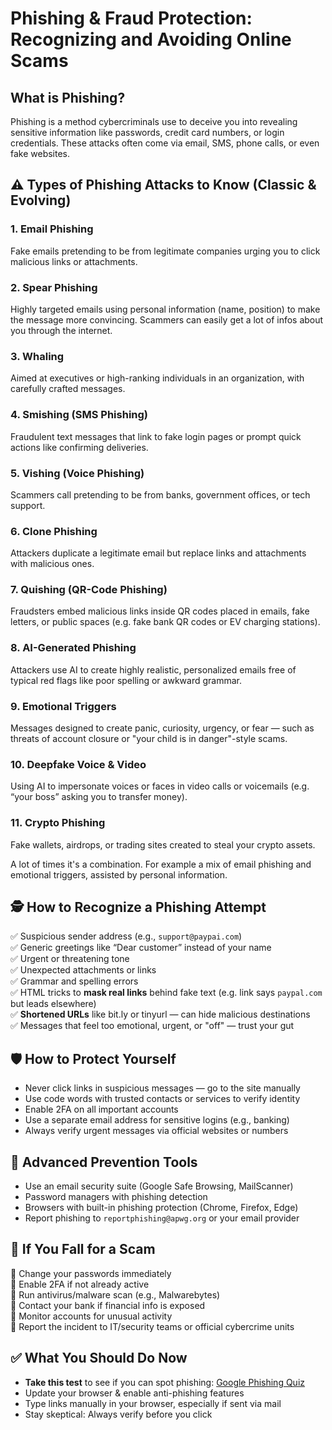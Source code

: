 # Phishing & Fraud Protection: Recognizing and Avoiding Online Scams

## What is Phishing?

Phishing is a method cybercriminals use to deceive you into revealing sensitive information like passwords, credit card numbers, or login credentials. These attacks often come via email, SMS, phone calls, or even fake websites.

## ⚠️ Types of Phishing Attacks to Know (Classic & Evolving)

### 1. **Email Phishing**

Fake emails pretending to be from legitimate companies urging you to click malicious links or attachments. 

### 2. **Spear Phishing**

Highly targeted emails using personal information (name, position) to make the message more convincing. Scammers can easily get a lot of infos about you through the internet.

### 3. **Whaling**

Aimed at executives or high-ranking individuals in an organization, with carefully crafted messages.

### 4. **Smishing (SMS Phishing)**

Fraudulent text messages that link to fake login pages or prompt quick actions like confirming deliveries.

### 5. **Vishing (Voice Phishing)**

Scammers call pretending to be from banks, government offices, or tech support.

### 6. **Clone Phishing**

Attackers duplicate a legitimate email but replace links and attachments with malicious ones.

### 7. **Quishing (QR-Code Phishing)**

Fraudsters embed malicious links inside QR codes placed in emails, fake letters, or public spaces (e.g. fake bank QR codes or EV charging stations).

### 8. **AI-Generated Phishing**

Attackers use AI to create highly realistic, personalized emails free of typical red flags like poor spelling or awkward grammar.

### 9. **Emotional Triggers**

Messages designed to create panic, curiosity, urgency, or fear — such as threats of account closure or "your child is in danger"-style scams.

### 10. **Deepfake Voice & Video**

Using AI to impersonate voices or faces in video calls or voicemails (e.g. “your boss” asking you to transfer money).

### 11. **Crypto Phishing**

Fake wallets, airdrops, or trading sites created to steal your crypto assets.



A lot of times it's a combination. For example a mix of email phishing and emotional triggers, assisted by personal information.

## 🕵️ How to Recognize a Phishing Attempt

✅ Suspicious sender address (e.g., `support@paypai.com`)\
✅ Generic greetings like “Dear customer” instead of your name\
✅ Urgent or threatening tone\
✅ Unexpected attachments or links\
✅ Grammar and spelling errors\
✅ HTML tricks to **mask real links** behind fake text (e.g. link says `paypal.com` but leads elsewhere)\
✅ **Shortened URLs** like bit.ly or tinyurl — can hide malicious destinations\
✅ Messages that feel too emotional, urgent, or "off" — trust your gut

## 🛡️ How to Protect Yourself

- Never click links in suspicious messages — go to the site manually
- Use code words with trusted contacts or services to verify identity
- Enable 2FA on all important accounts
- Use a separate email address for sensitive logins (e.g., banking)
- Always verify urgent messages via official websites or numbers

## 🔧 Advanced Prevention Tools

- Use an email security suite (Google Safe Browsing, MailScanner)
- Password managers with phishing detection
- Browsers with built-in phishing protection (Chrome, Firefox, Edge)
- Report phishing to `reportphishing@apwg.org` or your email provider

## 🧯 If You Fall for a Scam

🚨 Change your passwords immediately\
🚨 Enable 2FA if not already active\
🚨 Run antivirus/malware scan (e.g., Malwarebytes)\
🚨 Contact your bank if financial info is exposed\
🚨 Monitor accounts for unusual activity\
🚨 Report the incident to IT/security teams or official cybercrime units

## ✅ What You Should Do Now

- **Take this test** to see if you can spot phishing: [Google Phishing Quiz](https://phishingquiz.withgoogle.com/)
- Update your browser & enable anti-phishing features
- Type links manually in your browser, especially if sent via mail
- Stay skeptical: Always verify before you click
